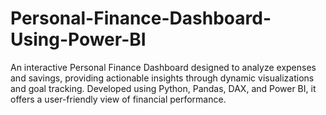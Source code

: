 # Personal-Finance-Dashboard-Using-Power-BI
An interactive Personal Finance Dashboard designed to analyze expenses and savings, providing actionable insights through dynamic visualizations and goal tracking. Developed using Python, Pandas, DAX, and Power BI, it offers a user-friendly view of financial performance.
